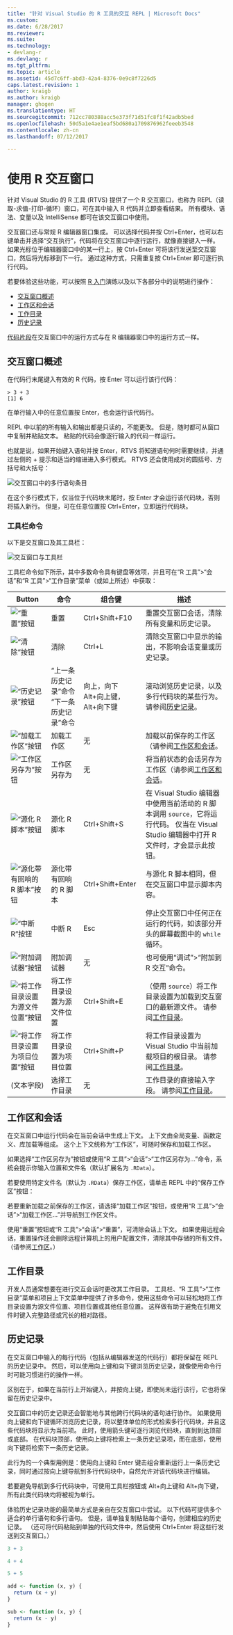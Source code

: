```yaml
---
title: "针对 Visual Studio 的 R 工具的交互 REPL | Microsoft Docs"
ms.custom: 
ms.date: 6/28/2017
ms.reviewer: 
ms.suite: 
ms.technology:
- devlang-r
ms.devlang: r
ms.tgt_pltfrm: 
ms.topic: article
ms.assetid: 45d7c6ff-abd3-42a4-8376-0e9c8f7226d5
caps.latest.revision: 1
author: kraigb
ms.author: kraigb
manager: ghogen
ms.translationtype: HT
ms.sourcegitcommit: 712cc780388acc5e373f71d51fc8f1f42adb5bed
ms.openlocfilehash: 50d5a1e4ae1eaf5bd680a1709876962feeeb3548
ms.contentlocale: zh-cn
ms.lasthandoff: 07/12/2017

---
```


# <a name="working-with-the-r-interactive-window"></a>使用 R 交互窗口

针对 Visual Studio 的 R 工具 (RTVS) 提供了一个 R 交互窗口，也称为 REPL（读取-求值-打印-循环）窗口，可在其中输入 R 代码并立即查看结果。 所有模块、语法、变量以及 IntelliSense 都可在该交互窗口中使用。

交互窗口还与常规 R 编辑器窗口集成。 可以选择代码并按 Ctrl+Enter，也可以右键单击并选择“交互执行”，代码将在交互窗口中逐行运行，就像直接键入一样。 如果光标位于编辑器窗口中的某一行上，按 Ctrl+Enter 可将该行发送至交互窗口，然后将光标移到下一行。 通过这种方式，只需重复按 Ctrl+Enter 即可逐行执行代码。

若要体验这些功能，可以按照 [R 入门](getting-started-with-r.md)演练以及以下各部分中的说明进行操作：

- [交互窗口概述](#overview-of-the-interactive-window)
- [工作区和会话](#workspaces-and-sessions)
- [工作目录](#working-directory)
- [历史记录](#history)

[代码片段](code-snippets.md)在交互窗口中的运行方式与在 R 编辑器窗口中的运行方式一样。

## <a name="overview-of-the-interactive-window"></a>交互窗口概述

在代码行末尾键入有效的 R 代码，按 Enter 可以运行该行代码：

```
> 3 + 3
[1] 6
```

在单行输入中的任意位置按 Enter，也会运行该代码行。

REPL 中以前的所有输入和输出都是只读的，不能更改。 但是，随时都可从窗口中复制并粘贴文本。 粘贴的代码会像逐行输入的代码一样运行。

也就是说，如果开始键入语句并按 Enter，RTVS 将知道语句何时需要继续，并通过左侧的 + 提示和适当的缩进进入多行模式。 RTVS 还会使用成对的圆括号、方括号和大括号：

![交互窗口中的多行语句条目](media/repl-multiline-entry.png)

在这个多行模式下，仅当位于代码块末尾时，按 Enter 才会运行该代码块，否则将插入新行。 但是，可在任意位置按 Ctrl+Enter，立即运行代码块。

### <a name="toolbar-commands"></a>工具栏命令

以下是交互窗口及其工具栏：

![交互窗口与工具栏](media/repl-window.png)

工具栏命令如下所示，其中多数命令具有键盘等效项，并且可在“R 工具”>“会话”和“R 工具”>“工作目录”菜单（或如上所述）中获取：

| Button | 命令 | 组合键 | 描述 | 
| --- | --- | --- | --- |
| ![“重置”按钮](media/repl-toolbar-01-reset.png) | 重置 | Ctrl+Shift+F10 | 重置交互窗口会话，清除所有变量和历史记录。 |
| ![“清除”按钮](media/repl-toolbar-02-clear.png) | 清除 | Ctrl+L | 清除交互窗口中显示的输出，不影响会话变量或历史记录。 |
| ![“历史记录”按钮](media/repl-toolbar-03-history.png) | “上一条历史记录”命令<br/>“下一条历史记录”命令 | 向上，向下<br/>Alt+向上键，Alt+向下键 | 滚动浏览历史记录，以及多行代码块的某些行为。 请参阅[历史记录](#history)。 |
| ![“加载工作区”按钮](media/repl-toolbar-04-load-workspace.png) | 加载工作区 | 无 | 加载以前保存的工作区（请参阅[工作区和会话](#workspaces-and-sessions)。 |
| ![“工作区另存为”按钮](media/repl-toolbar-05-save-workspace-as.png)| 工作区另存为 | 无 | 将当前状态的会话另存为工作区（请参阅[工作区和会话](#workspaces-and-sessions)。 |
| ![“源化 R 脚本”按钮](media/repl-toolbar-06-source-r-script.png) | 源化 R 脚本 | Ctrl+Shift+S | 在 Visual Studio 编辑器中使用当前活动的 R 脚本调用 `source`，它将运行代码。  仅当在 Visual Studio 编辑器中打开 R 文件时，才会显示此按钮。 | 
| ![“源化带有回响的 R 脚本”按钮](media/repl-toolbar-07-source-r-script-with-echo.png) | 源化带有回响的 R 脚本 | Ctrl+Shift+Enter | 与源化 R 脚本相同，但在交互窗口中显示脚本内容。 | 
| ![“中断 R”按钮](media/repl-toolbar-08-interrupt-r.png)| 中断 R | Esc | 停止交互窗口中任何正在运行的代码，如该部分开头的屏幕截图中的 `while` 循环。 |
| ![“附加调试器”按钮](media/repl-toolbar-09b-attach-debugger.png)| 附加调试器 | 无 | 也可使用“调试”>“附加到 R 交互”命令。 | 
| ![“将工作目录设置为源文件位置”按钮](media/repl-toolbar-10-set-working-directory-source.png)| 将工作目录设置为源文件位置 | Ctrl+Shift+E | （使用 `source`）将工作目录设置为加载到交互窗口的最新源文件。 请参阅[工作目录](#working-directory)。 |
| ![“将工作目录设置为项目位置”按钮](media/repl-toolbar-11-set-working-directory-to-project.png) | 将工作目录设置为项目位置 | Ctrl+Shift+P | 将工作目录设置为 Visual Studio 中当前加载项目的根目录。 请参阅[工作目录](#working-directory)。 |
| (文本字段) | 选择工作目录 | 无 | 工作目录的直接输入字段。 请参阅[工作目录](#working-directory)。 |


## <a name="workspaces-and-sessions"></a>工作区和会话

在交互窗口中运行代码会在当前会话中生成上下文。 上下文由全局变量、函数定义、库加载等组成。 这个上下文统称为“工作区”，可随时保存和加载工作区。 

如果选择“工作区另存为”按钮或使用“R 工具”>“会话”>“工作区另存为...”命令，系统会提示你输入位置和文件名（默认扩展名为 `.RData`）。

若要使用特定文件名（默认为 `.RData`）保存工作区，请单击 REPL 中的“保存工作区”按钮：

若要重新加载之前保存的工作区，请选择“加载工作区”按钮，或使用“R 工具”>“会话”>“加载工作区...”并导航到工作区文件。

使用“重置”按钮或“R 工具”>“会话”>“重置”，可清除会话上下文。 如果使用远程会话，重置操作还会删除远程计算机上的用户配置文件，清除其中存储的所有文件。 （请参阅[工作区](workspaces.md#directories-on-local-and-remote-computers)。）


## <a name="working-directory"></a>工作目录

开发人员通常想要在进行交互会话时更改其工作目录。 工具栏、“R 工具”>“工作目录”菜单和项目上下文菜单中提供了许多命令，使用这些命令可以轻松地将工作目录设置为源文件位置、项目位置或其他任意位置。 这样做有助于避免在引用文件时键入完整路径或冗长的相对路径。

 
## <a name="history"></a>历史记录

在交互窗口中输入的每行代码（包括从编辑器发送的代码行）都将保留在 REPL 的历史记录中。 然后，可以使用向上键和向下键浏览历史记录，就像使用命令行时可能习惯进行的操作一样。

区别在于，如果在当前行上开始键入，并按向上键，即使尚未运行该行，它也将保留在历史记录中。

交互窗口中的历史记录还会智能地与其他跨行代码块的语句进行协作。 如果使用向上键和向下键循环浏览历史记录，将以整体单位的形式检索多行代码块，并且这些代码块将显示为当前项。 此时，使用箭头键可逐行浏览代码块，直到到达顶部或底部。 在代码块顶部，使用向上键将检索上一条历史记录项，而在底部，使用向下键将检索下一条历史记录。

此行为的一个典型用例是：使用向上键和 Enter 键击组合重新运行上一条历史记录，同时通过按向上键导航到多行代码块中，自然允许对该代码块进行编辑。

若要避免导航到多行代码块中，可使用工具栏按钮或 Alt+向上键和 Alt+向下键，所有此类代码块均将被视为单行。

体验历史记录功能的最简单方式是亲自在交互窗口中尝试。 以下代码可提供多个适合的单行语句和多行语句。 但是，请单独复制粘贴每个语句，创建相应的历史记录。 （还可将代码粘贴到单独的代码文件中，然后使用 Ctrl+Enter 将这些行发送到交互窗口。）

```R
3 + 3

4 + 4

5 + 5

add <- function (x, y) {
  return (x + y)
}

sub <- function (x, y) {
  return (x - y)
}
```
